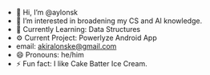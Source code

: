 - 👋 Hi, I’m @aylonsk
- 👀 I’m interested in broadening my CS and AI knowledge.
- 🌱 Currently Learning: Data Structures
- ⚙️ Current Project: Powerlyze Android App
- email: akiralonske@gmail.com
- 😄 Pronouns: he/him
- ⚡ Fun fact: I like Cake Batter Ice Cream.
